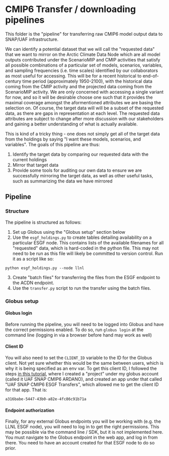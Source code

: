 # CMIP6 Transfer / downloading pipelines

This folder is the "pipeline" for transferring raw CMIP6 model output data to SNAP/UAF infrastructure.

We can identify a potential dataset that we will call the "requested data" that we want to mirror on the Arctic Climate Data Node which are all model outputs contributed under the ScenarioMIP and CMIP activities that satisfy all possible combinations of a particular set of models, scenarios, variables, and sampling frequencies (i.e. time scales) identified by our collaborators as most useful for accessing. This will be for a recent historical to end-of-century time period (approximately 1950-2100), with the historical data coming from the CMIP activity and the projected data coming from the ScenarioMIP activity. We are only concerned with accessing a single variant for now, and so it will be desirable choose one such that it provides the maximal coverage amongst the aformentioned attributes we are basing the selection on. Of course, the target data will will be a subset of the requested data, as there are gaps in representation at each level. The requested data attributes are subject to change after more discussion with our stakeholders and gaining a better understanding of what is actually available.

This is kind of a tricky thing - one does not simply get all of the target data from the holdings by saying "I want these models, scenarios, and variables". The goals of this pipeline are thus:
1. Identify the target data by comparing our requested data with the current holdings
2. Mirror that target data
3. Provide some tools for auditing our own data to ensure we are successfully mirroring the target data, as well as other useful tasks, such as summarizing the data we have mirrored 

## Pipeline

### Structure

The pipeline is structured as follows:

1. Set up Globus using the "Globus setup" section below
2. Use the `esgf_holdings.py` to create tables detailing availability on a particular ESGF node. This contains lists of the available filenames for all "requested" data, which is hard-coded in the python file. This may not need to be run as this file will likely be committed to version control. Run it as a script like so:

```
python esgf_holdings.py --node llnl
```

3. Create "batch files" for transferring the files from the ESGF endpoint to the ACDN endpoint. 
4. Use the `transfer.py` script to run the transfer using the batch files. 

### Globus setup

#### Globus login

Before running the pipeline, you will need to be logged into Globus and have the correct permissions enabled. To do so, run `globus login` at the command line (logging in via a browser before hand may work as well)

#### Client ID

You will also need to set the `CLIENT_ID` variable to the ID for the Globus client. Not yet sure whether this would be the same between users, which is why it is being specified as an env var. To get this client ID, I followed the steps [in this tutorial](https://globus-sdk-python.readthedocs.io/en/stable/tutorial.html), where I created a "project" under my globus account (called it UAF SNAP CMIP6 ARDANO), and created an app under that called "UAF SNAP CMIP6 ESGF Transfers", which allowed me to get the client ID for that app. That is:

```
a316babe-5447-43b0-a82e-4fc86c91b71a
```

#### Endpoint authorization

Finally, for any external Globus endpoints you will be working with (e.g. the LLNL ESGF node), you will need to log in to get the right permissions. This may be possible via the command line / SDK, but it is not implemented here. You must navigate to the Globus endpoint in the web app, and log in from there. You need to have an account created for that ESGF node to do so prior. 
